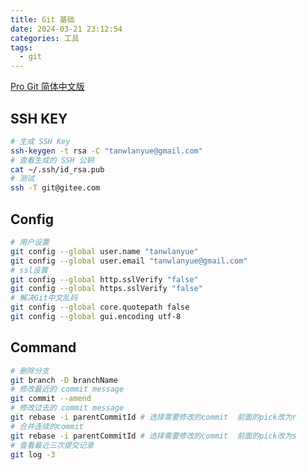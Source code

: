 ```yaml
---
title: Git 基础
date: 2024-03-21 23:12:54
categories: 工具
tags:
  - git
---
```


[Pro Git 简体中文版](https://iissnan.com/progit/)

## SSH KEY

```sh
# 生成 SSH Key
ssh-keygen -t rsa -C "tanwlanyue@gmail.com"
# 查看生成的 SSH 公钥
cat ~/.ssh/id_rsa.pub
# 测试
ssh -T git@gitee.com
```

## Config

```sh
# 用户设置
git config --global user.name "tanwlanyue"
git config --global user.email "tanwlanyue@gmail.com"
# ssl设置
git config --global http.sslVerify "false"
git config --global https.sslVerify "false"
# 解决Git中文乱码
git config --global core.quotepath false
git config --global gui.encoding utf-8
```
<!-- more -->

## Command

```sh
# 删除分支
git branch -D branchName
# 修改最近的 commit message
git commit --amend
# 修改过去的 commit message
git rebase -i parentCommitId # 选择需要修改的commit  前面的pick改为r
# 合并连续的commit
git rebase -i parentCommitId # 选择需要修改的commit  前面的pick改为s
# 查看最近三次提交记录
git log -3
```

